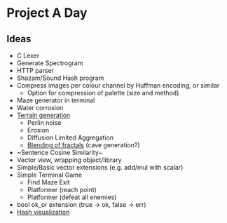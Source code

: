 # Project A Day
## Ideas
- C Lexer
- Generate Spectrogram
- HTTP parser
- Shazam/Sound Hash program
- Compress images per colour channel by Huffman encoding, or similar
    - Option for compression of palette (size and method)
- Maze generator in terminal
- Water corrosion
- [Terrain generation](https://youtu.be/gsJHzBTPG0Y)
    - Perlin noise
    - Erosion
    - Diffusion Limited Aggregation
    - [Blending of fractals](https://youtu.be/1L-x_DH3Uvg) (cave generation?)
- ~Sentence Cosine Similarity~
- Vector view, wrapping object/library
- Simple/Basic vector extensions (e.g. add/mul with scalar)
- Simple Terminal Game
    - Find Maze Exit
    - Platformer (reach point)
    - Platformer (defeat all enemies)
- bool ok_or extension (true -> ok, false -> err)
- [Hash visualization](https://netsec.ethz.ch/publications/papers/validation.pdf)

